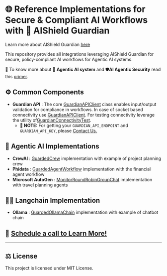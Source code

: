 
# 🌐 Reference Implementations for Secure & Compliant AI Workflows with **🔐 AIShield Guardian** 

Learn more about AIShield Guardian [here](https://www.boschaishield.com/aishield-guardian/)

This repository provides all integrations leveraging AIShield Guardian for secure, policy-compliant AI workflows for Agentic AI systems.

📜 To know more about 🤖  **Agentic AI system** and 🛡️**AI Agentic Security** read this [primer](LearnAgenticAISecurity/agentic_ai_security.md).

## ⚙️ Common Components

- **Guardian API** : The core [GuardianAPIClient](guardian_api.py) class enables input/output validation for compliance in workflows. In case of socket based connectivity use [GuardianAPIClient](guardian_api_soket.py). For testing connectivity leverage the utility of[GuardianConnectivityTest](utils/guardian_connectivity_test.py).
    - **📝 NOTE:** For getting your `GUARDIAN_API_ENDPOINT` and `GUARDIAN_API_KEY`, please [Contact Us.](mailto:contact.aishield@bosch.com?subject=Request%20for%20Guardian%20API%20key&body=Hello,%0D%0A%0D%0AI%20want%20to%20use%20Guardian%20API%20for%20my%20agentic%20workflow.%20Could%20you%20please%20provide%20me%20an%20API%20key.%0D%0A%0D%0AName:%0D%0AGithub%20profile%20or%20LinkedIn%20profile:%0D%0AIntended%20use:%0D%0AAgentic%20AI%20Framework:%0D%0A)

## 🤖 Agentic AI Implementations

- **CrewAI** : [GuardedCrew](AgentAI/Crewai_Agent_Example) implementation with example of project planning crew
- **Phidata** : [GuardedAgentWorkflow](AgentAI/PhiData_Agent_Examples) implementation with the financial agent workflow
- **Microsoft AutoGen** : [MonitorRoundRobinGroupChat](AgentAI/Microsoft_Autogen_Example) implementation with travel planning agents

## 🦜️🔗 Langchain Implementation

- **Ollama** : [GuardedOllamaChain](Langchain/Ollama_Simplechain_guardian) implementation with example of chatbot chain

## 📅 **[Schedule a call to Learn More!](https://share-eu1.hsforms.com/1er3vym0FRA-r_B2ZnG5OWQffb9n?__hstc=138249519.4d817d58bf2f28287881f1a4495c2daa.1682320777326.1688113936277.1688634393681.37&__hssc=138249519.1.1688634393681&__hsfp=524412920)**

---

## ⚖️ License

This project is licensed under MIT License.
